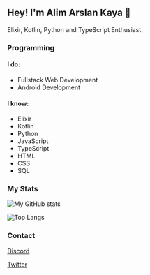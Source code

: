 ## Hey! I'm Alim Arslan Kaya 👋

Elixir, Kotlin, Python and TypeScript Enthusiast.

### Programming

#### I do:

- Fullstack Web Development
- Android Development

#### I know:

- Elixir
- Kotlin
- Python
- JavaScript
- TypeScript
- HTML
- CSS
- SQL

### My Stats

![My GitHub stats](https://github-readme-stats.vercel.app/api?username=Allyedge&show_icons=true&theme=radical)

![Top Langs](https://github-readme-stats.vercel.app/api/top-langs/?username=Allyedge&theme=radical)

### Contact

[Discord](https://discordapp.com/users/675008503299047445)

[Twitter](https://twitter.com/Re_allyedge)
